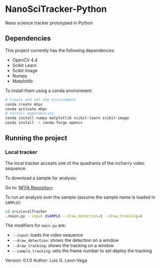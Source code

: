 # NanoSciTracker-Python

Nano science tracker prototyped in Python

## Dependencies

This project currently has the following dependences:

* OpenCV 4.4
* Scikit Learn
* Scikit Image
* Numpy
* Matplotlib

To install them using a conda environment:

```bash
# Create and set the environment
conda create mhpc
conda activate mhpc
# Install dependencies
conda install numpy matplotlib scikit-learn scikit-image
conda install -c conda-forge opencv
```

## Running the project

### Local tracker

The local tracker accepts one of the quadrants of the mcherry video sequence.

To download a sample for analysis:

Go to: [NFFA Repository](https://datashare.nffa.eu/index.php/s/gaApTTQqeyAByLk)

To run an analysis over the sample (assume the sample name is loaded in 
`SAMPLE`):

```bash
cd src/LocalTracker
./main.py --input $SAMPLE --draw_detection=1 --draw_tracking=1
```

The modifiers for `main.py` are:

* `--input`: loads the video sequence
* `--draw_detection`: shows the detection on a window
* `--draw_tracking`: shows the tracking on a window
* `--sample_tracking`: sets the frame number to set deploy the tracking

Version: 0.1.0
Author: Luis G. Leon-Vega
